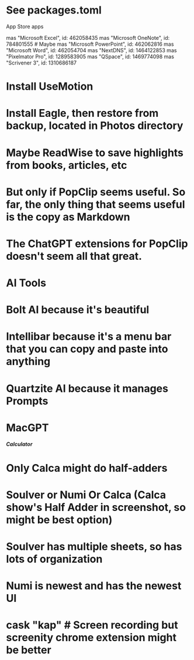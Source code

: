 # See packages.toml

App Store apps

mas "Microsoft Excel", id: 462058435
mas "Microsoft OneNote", id: 784801555 # Maybe
mas "Microsoft PowerPoint", id: 462062816
mas "Microsoft Word", id: 462054704
mas "NextDNS", id: 1464122853
mas "Pixelmator Pro", id: 1289583905
mas "QSpace", id: 1469774098
mas "Scrivener 3", id: 1310686187
# Install UseMotion
# Install Eagle, then restore from backup, located in Photos directory



# Maybe ReadWise to save highlights from books, articles, etc
# But only if PopClip seems useful. So far, the only thing that seems useful is the copy as Markdown
# The ChatGPT extensions for PopClip doesn't seem all that great.



# AI Tools
# Bolt AI because it's beautiful
# Intellibar because it's a menu bar that you can copy and paste into anything
# Quartzite AI because it manages Prompts
# MacGPT

##### Calculator
# Only Calca might do half-adders
# Soulver or Numi Or Calca (Calca show's Half Adder in screenshot, so might be best option)
# Soulver has multiple sheets, so has lots of organization
# Numi is newest and has the newest UI

# cask "kap" # Screen recording but screenity chrome extension might be better
